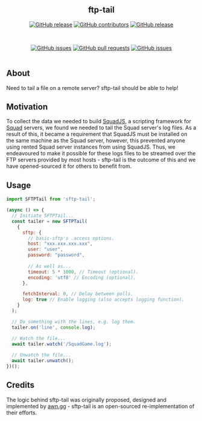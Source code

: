 <div align="center">

## ftp-tail

[![GitHub release](https://img.shields.io/github/release/ElGuillermo/sftp-tail.svg?style=flat-square)](https://github.com/ElGuillermo/sftp-tail/releases)
[![GitHub contributors](https://img.shields.io/github/contributors/ElGuillermo/sftp-tail.svg?style=flat-square)](https://github.com/ElGuillermo/sftp-tail/graphs/contributors)
[![GitHub release](https://img.shields.io/github/license/ElGuillermo/sftp-tail.svg?style=flat-square)](https://github.com/ElGuillermo/sftp-tail/blob/master/LICENSE)

<br>

[![GitHub issues](https://img.shields.io/github/issues/ElGuillermo/sftp-tail.svg?style=flat-square)](https://github.com/ElGuillermo/sftp-tail/issues)
[![GitHub pull requests](https://img.shields.io/github/issues-pr-raw/ElGuillermo/sftp-tail.svg?style=flat-square)](https://github.com/ElGuillermo/sftp-tail/pulls)
[![GitHub issues](https://img.shields.io/github/stars/ElGuillermo/sftp-tail.svg?style=flat-square)](https://github.com/ElGuillermo/sftp-tail/stargazers)
<br><br>
</div>

## **About**
Need to tail a file on a remote server? sftp-tail should be able to help!

## **Motivation**
To collect the data we needed to build [SquadJS](https://github.com/ElGuillermo/SquadJS), a scripting framework for [Squad](https://joinsquad.com/) servers, we found we needed to tail the Squad server's log files. As a result of this, it became a requirement that SquadJS must be installed on the same machine as the Squad server, however, this prevented anyone using rented Squad server instances from using SquadJS. Thus, we endeavoured to make it possible for these logs files to be streamed over the FTP servers provided by most hosts - sftp-tail is the outcome of this and we have opened-sourced it for others to benefit from.

## **Usage**
```js
import SFTPTail from 'sftp-tail';

(async () => {
  // Initiate SFTPTail...
  const tailer = new SFTPTail(
    {
      sftp: {
        // basic-sftp's .access options.
        host: "xxx.xxx.xxx.xxx",
        user: "user",
        password: "password",
        
        // As well as...
        timeout: 5 * 1000, // Timeout (optional).
        encoding: 'utf8' // Encoding (optional).
      },

      fetchInterval: 0, // Delay between polls.
      log: true // Enable logging (also accepts logging function).
    }
  );

  // Do something with the lines, e.g. log them.
  tailer.on('line', console.log);

  // Watch the file...
  await tailer.watch('/SquadGame.log');
  
  // Unwatch the file...
  await tailer.unwatch();
})();
```

## **Credits**
The logic behind sftp-tail was originally proposed, designed and implemented by [awn.gg](https://awn.gg/) - sftp-tail is an open-sourced re-implementation of their efforts. 
